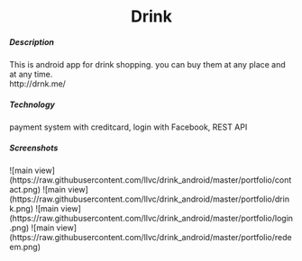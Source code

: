 <h1 align="center">Drink</h1>
<h5>Description</h5>
This is android app for drink shopping. you can buy them at any place and at any time.<br>
http://drnk.me/
<h5>Technology</h5>
payment system with creditcard, login with Facebook, REST API
<h5>Screenshots</h5>
![main view](https://raw.githubusercontent.com/llvc/drink_android/master/portfolio/contact.png)
![main view](https://raw.githubusercontent.com/llvc/drink_android/master/portfolio/drink.png)
![main view](https://raw.githubusercontent.com/llvc/drink_android/master/portfolio/login.png)
![main view](https://raw.githubusercontent.com/llvc/drink_android/master/portfolio/redeem.png)
